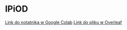 # IPiOD

[Link do notatnika w Google Colab](https://colab.research.google.com/drive/1dJzo-_ea0VJBIygmBOf_Wi-S9b-V759H?usp=sharing)
[Link do pliku w Overleaf](https://www.overleaf.com/7779289363srrmwgnvyxpc#558f1c)
